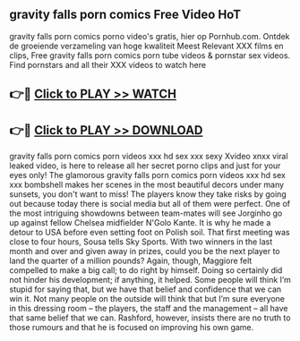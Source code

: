 ## gravity falls porn comics Free Video HoT 

gravity falls porn comics porno video's gratis, hier op Pornhub.com. Ontdek de groeiende verzameling van hoge kwaliteit Meest Relevant XXX films en clips,
Free gravity falls porn comics porn tube videos & pornstar sex videos. Find pornstars and all their XXX videos to watch here


## 👉🔴 [Click to PLAY >> WATCH](http://us.freeplayer.one?title=gravity_falls_porn_comics&ref=16D)

## 👉🔴 [Click to PLAY >> DOWNLOAD](http://us.freeplayer.one?title=gravity_falls_porn_comics&ref=16D)


gravity falls porn comics porn videos xxx hd sex xxx sexy Xvideo xnxx viral leaked video, is here to release all her secret porno clips and just for your eyes only! The glamorous gravity falls porn comics porn videos xxx hd sex xxx bombshell makes her scenes in the most beautiful decors under many sunsets, you don't want to miss! The players know they take risks by going out because today there is social media but all of them were perfect. One of the most intriguing showdowns between team-mates will see Jorginho go up against fellow Chelsea midfielder N'Golo Kante. It is why he made a detour to USA before even setting foot on Polish soil. That first meeting was close to four hours, Sousa tells Sky Sports. With two winners in the last month and over and given away in prizes, could you be the next player to land the quarter of a million pounds? Again, though, Maggiore felt compelled to make a big call; to do right by himself. Doing so certainly did not hinder his development; if anything, it helped. Some people will think I’m stupid for saying that, but we have that belief and confidence that we can win it. Not many people on the outside will think that but I’m sure everyone in this dressing room – the players, the staff and the management – all have that same belief that we can. Rashford, however, insists there are no truth to those rumours and that he is focused on improving his own game.